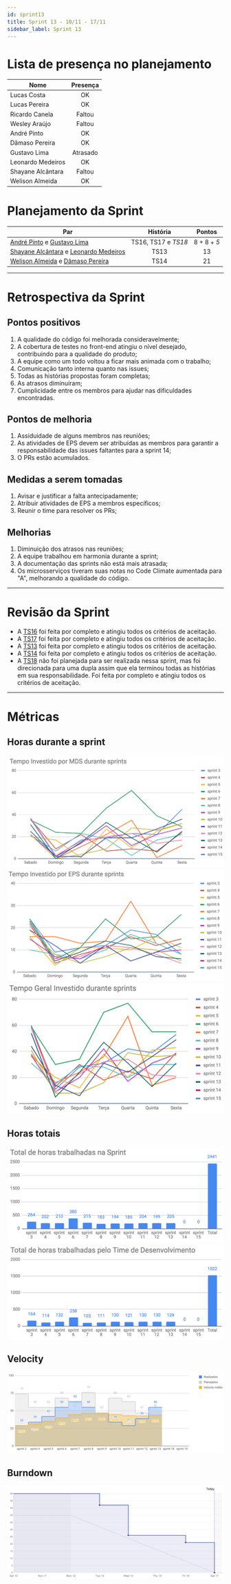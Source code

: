 ```yaml
---
id: sprint13
title: Sprint 13 - 10/11 - 17/11
sidebar_label: Sprint 13
---
```


# Lista de presença no planejamento
|Nome|Presença|
|----|:------:|
|Lucas Costa|OK|
|Lucas Pereira|OK|
|Ricardo Canela|Faltou|
|Wesley Araújo|Faltou|
|André Pinto|OK|
|Dâmaso Pereira|OK|
|Gustavo Lima|Atrasado|
|Leonardo Medeiros|OK|
|Shayane Alcântara|Faltou|
|Welison Almeida|OK|

# Planejamento da Sprint
|Par|História|Pontos|
|---|:------:|:----:|
|[André Pinto](https://github.com/andrelucax) e [Gustavo Lima](https://github.com/gustavolima00)|TS16, TS17 e *TS18*|8 + 8 + *5*|
|[Shayane Alcântara](https://github.com/shayanealcantara) e [Leonardo Medeiros](https://github.com/leomedeiros1)|TS13|13|
|[Welison Almeida](https://github.com/WelisonR) e [Dâmaso Pereira](https://github.com/juniopereirab)|TS14|21|

-------------------------------------------------------------------------------
# Retrospectiva da Sprint
## Pontos positivos
1. A qualidade do código foi melhorada consideravelmente;
2. A cobertura de testes no front-end atingiu o nível desejado, contribuindo para a qualidade do produto;
3. A equipe como um todo voltou a ficar mais animada com o trabalho;
4. Comunicação tanto interna quanto nas issues;
5. Todas as histórias propostas foram completas;
6. As atrasos diminuíram;
7. Cumplicidade entre os membros para ajudar nas dificuldades encontradas.

## Pontos de melhoria
1. Assiduidade de alguns membros nas reuniões;
2. As atividades de EPS devem ser atribuídas as membros para garantir a responsabilidade das issues faltantes para a sprint 14;
3. O PRs estão acumulados.

## Medidas a serem tomadas
1. Avisar e justificar a falta antecipadamente;
2. Atribuir atividades de EPS a membros específicos;
3. Reunir o time para resolver os PRs;

## Melhorias
1. Diminuição dos atrasos nas reuniões;
2. A equipe trabalhou em harmonia durante a sprint;
3. A documentação das sprints não está mais atrasada;
4. Os microsserviços tiveram suas notas no Code Climate aumentada para "A", melhorando a qualidade do código.

-------------------------------------------------------------------------------
# Revisão da Sprint
* A [TS16](https://github.com/fga-eps-mds/2018.2-Integra-Vendas/issues/284) foi feita por completo e atingiu todos os critérios de aceitação.
* A [TS17](https://github.com/fga-eps-mds/2018.2-Integra-Vendas/issues/285) foi feita por completo e atingiu todos os critérios de aceitação.
* A [TS13](https://github.com/fga-eps-mds/2018.2-Integra-Vendas/issues/229) foi feita por completo e atingiu todos os critérios de aceitação.
* A [TS14](https://github.com/fga-eps-mds/2018.2-Integra-Vendas/issues/269) foi feita por completo e atingiu todos os critérios de aceitação.
* A [TS18](https://github.com/fga-eps-mds/2018.2-Integra-Vendas/issues/286) não foi planejada para ser realizada nessa sprint, mas foi direcionada para uma dupla assim que ela terminou todas as histórias em sua responsabilidade. Foi feita por completo e atingiu todos os critérios de aceitação.
-------------------------------------------------------------------------------
# Métricas
## Horas durante a sprint
![tempo-mds-13](assets/sprints/tempo-mds-13.png)
![tempo-eps-13](assets/sprints/tempo-eps-13.png)
![tempo-geral-13](assets/sprints/tempo-geral-13.png)

## Horas totais
![total-horas-13](assets/sprints/total-horas-13.png)
![total-horas-td-13](assets/sprints/total-horas-td-13.png)

## Velocity
![velocity-13](assets/sprints/velocity-13.png)

## Burndown
![burndown-13](assets/sprints/burndown-13.png)